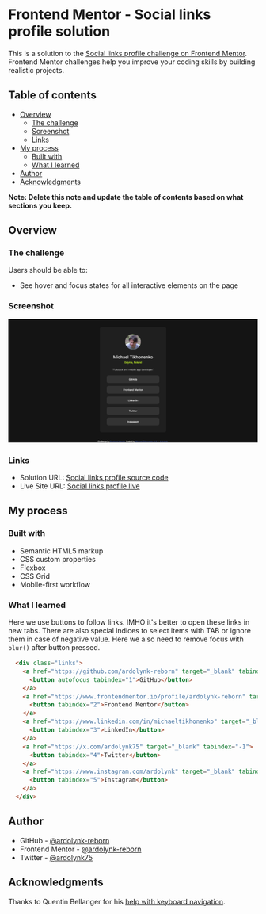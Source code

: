 # Frontend Mentor - Social links profile solution

This is a solution to the [Social links profile challenge on Frontend Mentor](https://www.frontendmentor.io/challenges/social-links-profile-UG32l9m6dQ). Frontend Mentor challenges help you improve your coding skills by building realistic projects. 

## Table of contents

- [Overview](#overview)
  - [The challenge](#the-challenge)
  - [Screenshot](#screenshot)
  - [Links](#links)
- [My process](#my-process)
  - [Built with](#built-with)
  - [What I learned](#what-i-learned)
- [Author](#author)
- [Acknowledgments](#acknowledgments)

**Note: Delete this note and update the table of contents based on what sections you keep.**

## Overview

### The challenge

Users should be able to:

- See hover and focus states for all interactive elements on the page

### Screenshot

![](./screenshot.png)

### Links

- Solution URL: [Social links profile source code](https://github.com/ardolynk-reborn/frontend-mentor/tree/main/social-links-profile-main)
- Live Site URL: [Social links profile live](https://ardolynk-reborn.github.io/frontend-mentor/social-links-profile-main)

## My process

### Built with

- Semantic HTML5 markup
- CSS custom properties
- Flexbox
- CSS Grid
- Mobile-first workflow

### What I learned

Here we use buttons to follow links. IMHO it's better to open these links in new tabs. There are also special indices to select items with TAB or ignore them in case of negative value. Here we also need to remove focus with `blur()` after button pressed.

```html
  <div class="links">
    <a href="https://github.com/ardolynk-reborn" target="_blank" tabindex="-1">
      <button autofocus tabindex="1">GitHub</button>
    </a>
    <a href="https://www.frontendmentor.io/profile/ardolynk-reborn" target="_blank" tabindex="-1">
      <button tabindex="2">Frontend Mentor</button>
    </a>
    <a href="https://www.linkedin.com/in/michaeltikhonenko" target="_blank" tabindex="-1">
      <button tabindex="3">LinkedIn</button>
    </a>
    <a href="https://x.com/ardolynk75" target="_blank" tabindex="-1">
      <button tabindex="4">Twitter</button>
    </a>
    <a href="https://www.instagram.com/ardolynk" target="_blank" tabindex="-1">
      <button tabindex="5">Instagram</button>
    </a>
  </div>
```

## Author

- GitHub - [@ardolynk-reborn](https://github.com/ardolynk-reborn)
- Frontend Mentor - [@ardolynk-reborn](https://www.frontendmentor.io/profile/ardolynk-reborn)
- Twitter - [@ardolynk75](https://x.com/ardolynk75)

## Acknowledgments

Thanks to Quentin Bellanger for his [help with keyboard navigation](https://quentin-bellanger.com/blog/keyboard-navigation).